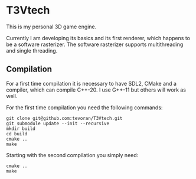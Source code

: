 # T3Vtech

This is my personal 3D game engine.

Currently I am developing its basics and its first renderer, which happens to be a software rasterizer.
The software rasterizer supports multithreading and single threading.

## Compilation

For a first time compilation it is necessary to have SDL2, CMake and a compiler, which can compile
C++-20. I use G++-11 but others will work as well.

For the first time compilation you need the following commands:

```
git clone git@github.com:tevoran/T3Vtech.git
git submodule update --init --recursive
mkdir build
cd build
cmake ..
make
```

Starting with the second compilation you simply need:

```
cmake ..
make
```
